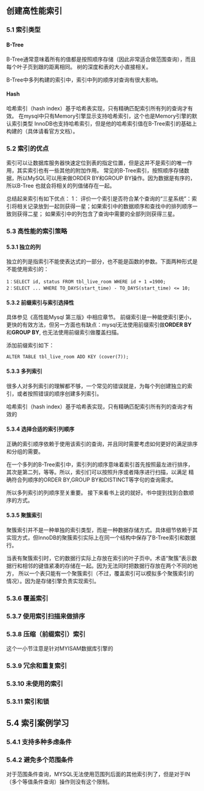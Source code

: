 ##  创建高性能索引
### 5.1 索引类型
#### B-Tree
B-Tree通常意味着所有的值都是按照顺序存储（因此非常适合做范围查询），而且每个叶子页到跟的距离相同。
树的深度和表的大小直接相关。

B-Tree中多列构建的索引中，索引中列的顺序对查询有很大影响。

#### Hash
哈希索引（hash index）基于哈希表实现，只有精确匹配索引所有列的查询才有效。
在mysql中只有Memory引擎显示支持哈希索引，这个也是Memory引擎的默认索引类型
InnoDB也支持哈希索引，但是他的哈希索引值在B-Tree索引的基础上构建的（具体请看官方文档）。

### 5.2 索引的优点
索引可以让数据库服务器快速定位到表的指定位置，但是这并不是索引的唯一作用，其实索引也有一些其他的附加作用。
常见的B-Tree索引，按照顺序存储数据，所以MySQL可以用来做ORDER BY和GROUP BY操作。因为数据是有序的，所以B-Tree
也就会将相关的列值储存在一起。

总结起来索引有如下优点：
1：
评价一个索引是否符合某个查询的“三星系统”：索引将相关记录放到一起则获得一星；如果索引中的数据顺序和查找中的排列顺序一致则获得二星；
如果索引中的列包含了查询中需要的全部列则获得三星。
### 5.3 高性能的索引策略

#### 5.3.1 独立的列
独立的列是指索引不能使表达式的一部分，也不能是函数的参数。下面两种形式是不能使用索引的：
```
1：SELECT id, status FROM tbl_live_room WHERE id + 1 =1900;
2：SELECT ... WHERE TO_DAYS(start_time) - TO_DAYS(start_time) <= 10;
```
#### 5.3.2 前缀索引与索引选择性
具体参见《高性能Mysql 第三版》中相应章节。
前缀索引是一种能使索引更小，更快的有效方法，但另一方面也有缺点：mysql无法使用前缀索引做**ORDER BY** 和**GROUP BY**,
也无法使用前缀索引做覆盖扫描。

添加前缀索引如下：
```
ALTER TABLE tbl_live_room ADD KEY (cover(7));
```
#### 5.3.3 多列索引
很多人对多列索引的理解都不够，一个常见的错误就是，为每个列创建独立的索引，或者按照错误的顺序创建多列索引。

哈希索引（hash index）基于哈希表实现，只有精确匹配索引所有列的查询才有效的
#### 5.3.4 选择合适的索引列顺序
正确的索引顺序依赖于使用该索引的查询，并且同时需要考虑如何更好的满足排序和分组的需要。

在一个多列的B-Tree索引中，索引列的顺序意味着索引首先按照最左进行排序，其次是第二列，等等。所以，索引们可以按照升序或者降序进行扫描，以满足
精确符合列顺序的ORDER BY,GROUP BY和DISTINCT等字句的查询需求。

所以多列索引的列顺序至关重要。
接下来看书上说的就好。书中提到找到合数顺序的方式。
#### 5.3.5 聚簇索引
聚簇索引并不是一种单独的索引类型，而是一种数据存储方式。具体细节依赖于其实现方式，但InnoDB的聚簇索引实际上在同一个结构中保存了B-Tree索引和数据行。

当表有聚簇索引时，它的数据行实际上存放在索引的叶子页中。术语“聚簇”表示数据行和相邻的键值紧凑的存储在一起。因为无法同时把数据行存放在两个不同的地方，
所以一个表只能有一个聚簇索引（不过，覆盖索引可以模拟多个聚簇索引的情况）。因为是存储引擎负责实现索引。
### 5.3.6 覆盖索引
### 5.3.7 使用索引扫描来做排序
### 5.3.8 压缩（前缀索引）索引
这个一小节注意是针对MYISAM数据库引擎的
### 5.3.9 冗余和重复索引
### 5.3.10 未使用的索引
### 5.3.11 索引和锁

## 5.4 索引案例学习
### 5.4.1 支持多种多虑条件
### 5.4.2 避免多个范围条件
对于范围条件查询，MYSQL无法使用范围列后面的其他索引列了，但是对于IN（多个等值条件查询）操作则没有这个限制。

